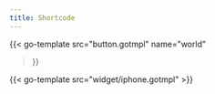 ```yaml
---
title: Shortcode
---
```


{{< go-template
    src="button.gotmpl"
    name="world"
>}}

{{< go-template src="widget/iphone.gotmpl" >}}
